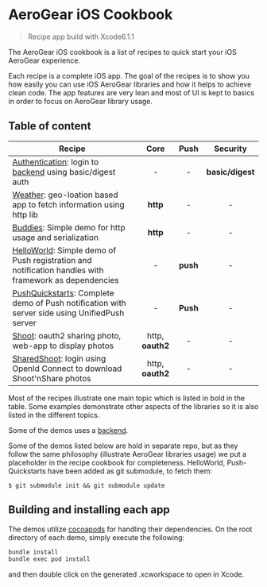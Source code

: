 AeroGear iOS Cookbook
=====================

> Recipe app build with Xcode6.1.1

The AeroGear iOS cookbook is a list of recipes to quick start your iOS AeroGear experience. 

Each recipe is a complete iOS app. The goal of the recipes is to show you how easily you can use iOS AeroGear libraries and how it helps to achieve clean code. The app features are very lean and most of UI is kept to basics in order to focus on AeroGear library usage. 

## Table of content

| Recipe 	| Core 	| Push 	| Security 	|
| ------------- |:-------------:| :-----:|:-----:|
| [Authentication](Authentication/README.md): login to [backend](https://github.com/aerogear/aerogear-backend-cookbook/tree/master/Authentication) using basic/digest auth| - | - | **basic/digest** |
| [Weather](Weather/README.md): geo-loation based app to fetch information using http lib | **http** | - | - |
| [Buddies](Buddies/README.md): Simple demo for http usage and serialization | **http** | - | - |
| [HelloWorld](https://github.com/aerogear/aerogear-push-helloworld/ios): Simple demo of Push registration and notification handles with framework as dependencies | - | **push** | - |
| [PushQuickstarts](https://github.com/aerogear/aerogear-push-quickstarts/tree/master/client/contacts-mobile-ios-client): Complete demo of Push notification with server side using UnifiedPush server | - | **Push** | - |
| [Shoot](Shoot/README.md): oauth2 sharing photo, web-app to display photos | http, **oauth2** | - | - |
| [SharedShoot](SharedShoot/README.md): login using OpenId Connect to download Shoot'nShare photos | http, **oauth2** | - | - |

Most of the recipes illustrate one main topic which is listed in bold in the table. Some examples demonstrate other aspects of the libraries so it is also listed in the different topics. 

Some of the demos uses a [backend](https://github.com/aerogear/aerogear-backend-cookbook/).

Some of the demos listed below are hold in separate repo, but as they follow the same philosophy (illustrate AeroGear libraries usage) we put a placeholder in the recipe cookbook for completeness. HelloWorld, Push-Quickstarts have been added as git submodule, to fetch them:

    $ git submodule init && git submodule update

## Building and installing each app

The demos utilize [cocoapods](http://cocoapods.org) for handling their dependencies. On the root directory of each demo, simply execute the following:

```bash
bundle install
bundle exec pod install
```

and then double click on the generated .xcworkspace to open in Xcode.



